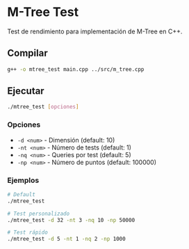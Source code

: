 # M-Tree Test

Test de rendimiento para implementación de M-Tree en C++.

## Compilar

```bash
g++ -o mtree_test main.cpp ../src/m_tree.cpp
```

## Ejecutar

```bash
./mtree_test [opciones]
```

### Opciones

- `-d <num>` - Dimensión (default: 10)
- `-nt <num>` - Número de tests (default: 1) 
- `-nq <num>` - Queries por test (default: 5)
- `-np <num>` - Número de puntos (default: 100000)

### Ejemplos

```bash
# Default
./mtree_test

# Test personalizado
./mtree_test -d 32 -nt 3 -nq 10 -np 50000

# Test rápido
./mtree_test -d 5 -nt 1 -nq 2 -np 1000
```
